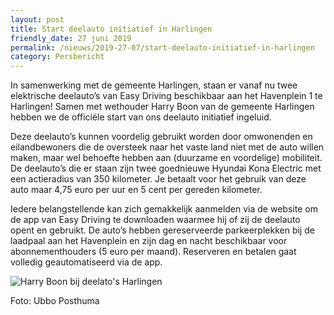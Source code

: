 ```yaml
---
layout: post
title: Start deelauto initiatief in Harlingen
friendly_date: 27 juni 2019
permalink: /nieuws/2019-27-07/start-deelauto-initiatief-in-harlingen
category: Persbericht
---
```

In samenwerking met de gemeente Harlingen, staan er vanaf nu twee elektrische deelauto’s van Easy Driving beschikbaar aan het Havenplein 1 te Harlingen! Samen met wethouder Harry Boon van de gemeente Harlingen hebben we de officiële start van ons deelauto initiatief ingeluid. 

Deze deelauto’s kunnen voordelig gebruikt worden door omwonenden en eilandbewoners die de oversteek naar het vaste land niet met de auto willen maken, maar wel behoefte hebben aan (duurzame en voordelige) mobiliteit. De deelauto’s die er
 staan zijn twee goednieuwe Hyundai Kona Electric met een
 actieradius van 350 kilometer. Je betaalt voor het gebruik
 van deze auto maar 4,75 euro per uur en 5 cent per
 gereden kilometer.

Iedere belangstellende kan zich gemakkelijk aanmelden via
 de website om de app van Easy Driving te downloaden
 waarmee hij of zij de deelauto opent en gebruikt. De auto’s
 hebben gereserveerde parkeerplekken bij de laadpaal aan
 het Havenplein en zijn dag en nacht beschikbaar voor
 abonnementhouders (5 euro per maand). Reserveren en betalen gaat volledig geautomatiseerd via de app. 

![](/uploads/harry-boon-harlingen-plaatsing-deelauto-s.jpg "Harry Boon bij deelato's Harlingen")

Foto: Ubbo Posthuma
